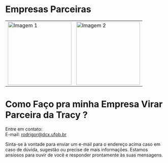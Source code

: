 # Empresas Parceiras



<table>
  <tr>
    <td>
      <img src="https://ayty.org/assets/img/projetos/phoebus.png" alt="Imagem 1" style="width: 200px; height: 200px;">
    </td>
    <td>
      <img src="https://ayty.org/assets/img/projetos/esig.png" alt="Imagem 2" style="width: 200px; height: 200px;">
    </td>
  </tr>
</table>

# Como Faço pra minha Empresa Virar Parceira da Tracy ?

Entre em contato:  
E-mail: rodrigor@dcx.ufpb.br

Sinta-se à vontade para  enviar um e-mail para o endereço acima caso em caso de dúvida, sugestão ou precise de mais informações. Estamos ansiosos para ouvir de você e responder prontamente às suas mensagens.